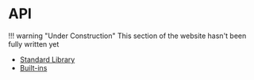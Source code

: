 # API

!!! warning "Under Construction"
    This section of the website hasn't been fully written yet

- [Standard Library](/api/std/)
- [Built-ins](/api/builtins/)
